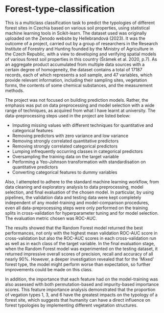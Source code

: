 # Forest-type-classification

This is a multiclass classification task to predict the typologies of different forest sites in Czechia based on various soil properties, using statistical machine learning tools in Scikit-learn. The dataset used was originally uploaded on the Zenodo website by Hellebrandová (2023). It was the outcome of a project, carried out by a group of researchers in the Research Institute of Forestry and Hunting founded by the Ministry of Agriculture in the Czech Republic, with a view to developing and verifying spatial models of various forest soil properties in this country (Šrámek et al. 2020, p.7). As an aggregate product accumulated from multiple data sources with a certain degree of homogeneity, the dataset contains a total of 17187 records, each of which represents a soil sample, and 47 variables, which provide relevant information, including their sampling sites, vegetation forms, the contents of some chemical substances, and the measurement methods.

The project was not focused on building prediction models. Rather, the emphasis was put on data preprocessing and model selection with a wide range of techniques, as acquired from what I have learnt at university. The data-preprocessing steps used in the project are listed below:
- Imputing missing values with different techniques for quantitative and categorical features
- Removing predictors with zero variance and low variance
- Removing strongly correlated quantitative predictors
- Removing strongly correlated categorical predictors
- Lumping infrequently occurring classes in categorical predictors
- Oversampling the training data on the target variable
- Performing a Yeo-Johnson transformation with standardisation on quantitative predictors
- Converting categorical features to dummy variables

Also, I attempted to adhere to the standard machine learning workflow, from data cleaning and exploratory analysis to data preprocessing, model selection, and final evaluation of the chosen model. In particular, by using pipelines, the validation data and testing data were kept completely independent of any model-training and model-comparison procedures, even all data-preprocessing steps were only performed on the training splits in cross-validation for hyperparameter tuning and for model selection. The evaluation metric chosen was ROC-AUC.

The results showed that the Random Forest model returned the best performances, not only with the highest mean validation ROC-AUC score in cross-validation but also the ROC-AUC scores in each cross-validation run as well as in each class of the target variable. In the final evaluation stage, when the Random Forest model was experimented on the testing dataset, it returned impressive overall scores of precision, recall and accuracy of all nearly 90%. However, a deeper investigation revealed that for the 'Mixed' forest type, the model might perform worse than expectation, so further improvements could be made on this class.

In addition, the importance that each feature had on the model-training was also assessed with both permutation-based and impurity-based importance scores. This feature importance analysis demonstrated that the proportion of vegation types 1, 3, and 6 have the greatest impacts on the typology of a forest site, which suggests that humanity can have a direct influence on forest typologies by implementing different vegetation structures.
